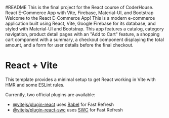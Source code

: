 #README
This is the final project for the React course of CoderHouse. 
React E-Commerce App with Vite, Firebase, Material-UI, and Bootstrap
Welcome to the React E-Commerce App! This is a modern e-commerce application built using React, Vite, Google Firebase for its database, and styled with Material-UI and Bootstrap. This app features a catalog, category navigation, product detail pages with an "Add to Cart" feature, a shopping cart component with a summary, a checkout component displaying the total amount, and a form for user details before the final checkout.




# React + Vite

This template provides a minimal setup to get React working in Vite with HMR and some ESLint rules.

Currently, two official plugins are available:

- [@vitejs/plugin-react](https://github.com/vitejs/vite-plugin-react/blob/main/packages/plugin-react/README.md) uses [Babel](https://babeljs.io/) for Fast Refresh
- [@vitejs/plugin-react-swc](https://github.com/vitejs/vite-plugin-react-swc) uses [SWC](https://swc.rs/) for Fast Refresh
